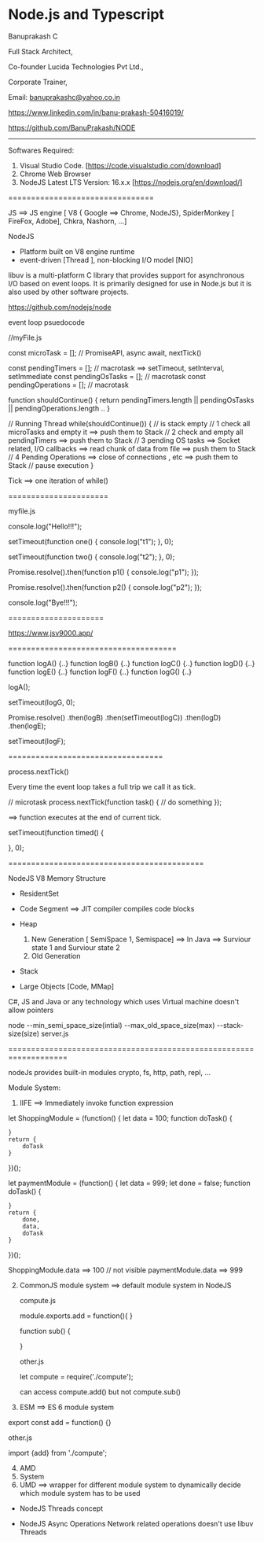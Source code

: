 # Node.js and Typescript

Banuprakash C

Full Stack Architect,

Co-founder Lucida Technologies Pvt Ltd.,

Corporate Trainer,

Email: 
banuprakashc@yahoo.co.in

https://www.linkedin.com/in/banu-prakash-50416019/

https://github.com/BanuPrakash/NODE

----------------------------------------------------------

Softwares Required:
1) Visual Studio Code. [https://code.visualstudio.com/download]
2) Chrome Web Browser
3) NodeJS Latest LTS Version: 16.x.x [https://nodejs.org/en/download/]

================================

JS ==> JS engine [ V8 { Google ==> Chrome, NodeJS}, SpiderMonkey [ FireFox, Adobe], Chkra, Nashorn, ...]

NodeJS

* Platform built on V8 engine runtime
* event-driven [Thread ], non-blocking I/O model [NIO]


libuv is a multi-platform C library that provides support for asynchronous I/O based on event loops. 
It is primarily designed for use in Node.js but it is also used by other software projects.

https://github.com/nodejs/node

event loop psuedocode

//myFile.js

const microTask = []; // PromiseAPI, async await, nextTick()

const pendingTimers = []; // macrotask ==> setTimeout, setInterval, setImmediate
const pendingOsTasks = []; // macrotask
const pendingOperations = []; // macrotask

function shouldContinue() {
	return pendingTimers.length || pendingOsTasks || pendingOperations.length ..
} 

// Running Thread 
while(shouldContinue()) {
	// is stack empty
	// 1 check all microTasks and empty it ==> push them to Stack
	// 2 check and empty all pendingTimers ==> push them to Stack
	// 3 pending OS tasks ==> Socket related, I/O callbacks ==> read chunk of data from file   ==> push them to Stack
	// 4 Pending Operations ==> close of connections , etc  ==> push them to Stack
	// pause execution
}

Tick ==> one iteration of while()

======================

myfile.js

console.log("Hello!!!");

setTimeout(function one() {
	console.log("t1");
}, 0);


setTimeout(function two() {
	console.log("t2");
}, 0);

Promise.resolve().then(function p1() {
	console.log("p1");
});

Promise.resolve().then(function p2() {
	console.log("p2");
});

console.log("Bye!!!");

=====================

https://www.jsv9000.app/


=====================================


function logA() {..}
function logB() {..}
function logC() {..}
function logD() {..}
function logE() {..}
function logF() {..}
function logG() {..}

logA();

setTimeout(logG, 0);

Promise.resolve()
.then(logB)
.then(setTimeout(logC))
.then(logD)
.then(logE);

setTimeout(logF);

==================================

process.nextTick()

Every time the event loop takes a full trip we call it as tick.

// microtask
process.nextTick(function task() {
	// do something
});


==> function executes at the end of current tick.

setTimeout(function timed() {

}, 0);

===========================================

NodeJS V8 Memory Structure
* ResidentSet
* Code Segment
 ==> JIT compiler compiles code blocks

* Heap
	1) New Generation [ SemiSpace 1, Semispace] ==> In Java ==> Surviour state 1 and Surviour state 2
	2) Old Generation
* Stack
* Large Objects [Code, MMap]


C#, JS and Java or any technology which uses Virtual machine doesn't allow pointers


node --min_semi_space_size(intial)  --max_old_space_size(max) --stack-size(size) server.js

===================================================================

nodeJs provides built-in modules crypto, fs, http, path, repl, ...

Module System:

1) IIFE ==> Immediately invoke function expression

let ShoppingModule = (function() { 
	let data = 100;
	function doTask() {

	}
	return {
		doTask
	}
})();


let paymentModule = (function() { 
	let data = 999;
	let done = false;
	function doTask() {

	}
	return {
		done,
		data,
		doTask
	}
})();

ShoppingModule.data ==> 100 // not visible
paymentModule.data ==> 999


2) CommonJS module system ==> default  module system in NodeJS

	compute.js

	module.exports.add = function(){ 
	}

	function sub() {

	}

	other.js

	let compute = require('./compute');


	can access compute.add() but not compute.sub()

3) ESM ==> ES 6 module system

export const add = function() {}

other.js

import {add} from './compute';


4) AMD
5) System
6) UMD ==> wrapper for different module system to dynamically decide which module system has to be used


* NodeJS Threads concept

* NodeJS Async Operations
Network related operations doesn't use libuv Threads







